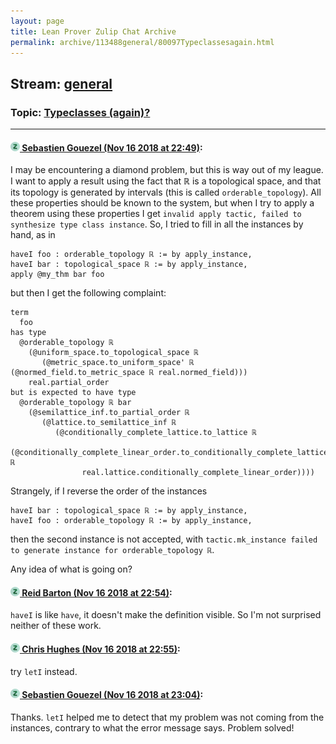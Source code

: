 ```yaml
---
layout: page
title: Lean Prover Zulip Chat Archive 
permalink: archive/113488general/80097Typeclassesagain.html
---
```


## Stream: [general](index.html)
### Topic: [Typeclasses (again)?](80097Typeclassesagain.html)

---

#### [![Click to go to Zulip](../../assets/img/zulip2.png) Sebastien Gouezel (Nov 16 2018 at 22:49)](https://leanprover.zulipchat.com/#narrow/stream/113488-general/topic/Typeclasses%20%28again%29%3F/near/147848580):
I may be encountering a diamond problem, but this is way out of my league. I want to apply a result using the fact that ℝ is a topological space, and that its topology is generated by intervals (this is called `orderable_topology`). All these properties should be known to the system, but when I try to apply a theorem using these properties I get `invalid apply tactic, failed to synthesize type class instance`. So, I tried to fill in all the instances by hand, as in
```lean
haveI foo : orderable_topology ℝ := by apply_instance,
haveI bar : topological_space ℝ := by apply_instance,
apply @my_thm bar foo
```
but then I get the following complaint:
```lean
term
  foo
has type
  @orderable_topology ℝ
    (@uniform_space.to_topological_space ℝ
       (@metric_space.to_uniform_space' ℝ (@normed_field.to_metric_space ℝ real.normed_field)))
    real.partial_order
but is expected to have type
  @orderable_topology ℝ bar
    (@semilattice_inf.to_partial_order ℝ
       (@lattice.to_semilattice_inf ℝ
          (@conditionally_complete_lattice.to_lattice ℝ
             (@conditionally_complete_linear_order.to_conditionally_complete_lattice ℝ
                real.lattice.conditionally_complete_linear_order))))
```
Strangely, if I reverse the order of the instances
```lean
haveI bar : topological_space ℝ := by apply_instance,
haveI foo : orderable_topology ℝ := by apply_instance,
```
then the second instance is not accepted, with `tactic.mk_instance failed to generate instance for orderable_topology ℝ`.

Any idea of what is going on?

#### [![Click to go to Zulip](../../assets/img/zulip2.png) Reid Barton (Nov 16 2018 at 22:54)](https://leanprover.zulipchat.com/#narrow/stream/113488-general/topic/Typeclasses%20%28again%29%3F/near/147848900):
`haveI` is like `have`, it doesn't make the definition visible. So I'm not surprised neither of these work.

#### [![Click to go to Zulip](../../assets/img/zulip2.png) Chris Hughes (Nov 16 2018 at 22:55)](https://leanprover.zulipchat.com/#narrow/stream/113488-general/topic/Typeclasses%20%28again%29%3F/near/147848916):
try `letI` instead.

#### [![Click to go to Zulip](../../assets/img/zulip2.png) Sebastien Gouezel (Nov 16 2018 at 23:04)](https://leanprover.zulipchat.com/#narrow/stream/113488-general/topic/Typeclasses%20%28again%29%3F/near/147849403):
Thanks. `letI` helped me to detect that my problem was not coming from the instances, contrary to what the error message says. Problem solved!


